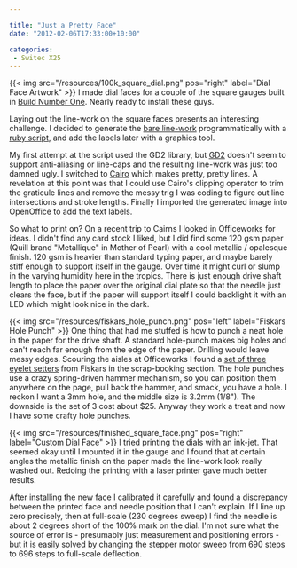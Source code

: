 ```yaml
---

title: "Just a Pretty Face"
date: "2012-02-06T17:33:00+10:00"

categories:
 - Switec X25
---
```


{{< img src="/resources/100k_square_dial.png" pos="right" label="Dial Face Artwork" >}}
I made dial faces for a couple of the square gauges built
in [Build Number One](/blog/gaugette/2012/01/28/build-number-one/).  Nearly
ready to install these guys.  

<!--more-->

Laying out the line-work on the square faces presents
an interesting challenge.  I decided to generate the
[bare line-work](https://github.com/clearwater/gaugette/blob/master/tools/square_dial/dial.png)
programmatically with a [ruby script](https://github.com/clearwater/gaugette/blob/master/tools/square_dial/dial.rb), and add the labels later with
a graphics tool.

My first attempt at the script used the GD2 library, but [GD2](http://gd2.rubyforge.org/rdoc/)
doesn't seem to support anti-aliasing or line-caps and the resulting line-work
was just too damned ugly.  I switched to [Cairo](http://rubyforge.org/projects/cairo/) which makes pretty, pretty lines.
A revelation at this point was that I could use Cairo's clipping operator to trim the graticule lines and remove the messy trig I was coding to figure out line
intersections and stroke lengths.  Finally I imported the generated image into
OpenOffice to add the text labels.

So what to print on?  On a recent trip to Cairns I looked in Officeworks
for ideas.  I didn't find any card stock I liked, but
I did find some 120 gsm paper (Quill brand "Metallique"
in Mother of Pearl) with a cool metallic / opalesque finish.
120 gsm is heavier than standard typing paper, and maybe barely stiff
enough to support itself in the gauge.  Over time it might curl
or slump in the varying humidity here in the tropics.
There is just enough drive shaft length to place the paper
over the original dial plate so that the needle just clears
the face, but if the paper will support itself I could
backlight it with an LED which might look nice in the dark.

{{< img src="/resources/fiskars_hole_punch.png" pos="left" label="Fiskars Hole Punch" >}}
One thing that had me stuffed is how to punch a neat hole in the paper for
the drive shaft.  A standard hole-punch makes big holes and can't reach
far enough from the edge of the paper.  Drilling would leave messy edges.  Scouring
the aisles at Officeworks I found a
[set of three eyelet setters](http://www.fiskarscraft.eu/Products/Craft/Punches/Eyelet-Setter/Eyelet-Setter-Pack) from Fiskars in the scrap-booking section.  The hole punches use a crazy spring-driven hammer mechanism, so you can position them anywhere on the page, pull back the hammer, and smack, you have a hole.  I reckon I want a 3mm hole, and the middle
size is 3.2mm (1/8").  The downside is the set of 3 cost about $25.  Anyway they work a treat and now
I have some crafty hole punches.

{{< img src="/resources/finished_square_face.png" pos="right" label="Custom Dial Face" >}}
I tried printing the dials with an ink-jet.  That
seemed okay until I mounted it in the gauge and I found
that at certain angles the metallic finish
on the paper made the line-work look really washed out.  Redoing
the printing with a laser printer gave much better results.

After installing the new face I calibrated it carefully and found
a discrepancy between the printed face and needle position that I can't
explain.  If I line up zero precisely, then at full-scale (230 degrees
sweep) I find the needle is about 2 degrees short of the 100% mark on
the dial.  I'm not sure what the source of error is - presumably just measurement and positioning errors -  but it is easily
solved by changing the stepper motor sweep from 690 steps to 696 steps
to full-scale deflection.
